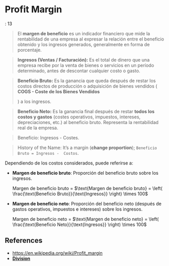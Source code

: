 # Profit Margin

: 13

> El **margen de beneficio** es un indicador financiero que mide la rentabilidad de una empresa al expresar la relación entre el beneficio obtenido y los ingresos generados, generalmente en forma de porcentaje.
> 

> **Ingresos (Ventas / Facturación):** Es el total de dinero que una empresa recibe por la venta de bienes o servicios en un período determinado, antes de descontar cualquier costo o gasto.
> 

> **Beneficio Bruto:** Es la ganancia que queda después de restar los costos directos de producción o adquisición de bienes vendidos ( **COGS - Coste de los Bienes Vendidos**
> 
> 
> ) a los ingresos.
> 

> **Beneficio Neto:** Es la ganancia final después de restar **todos los costos y gastos** (costes operativos, impuestos, intereses, depreciaciones, etc.) al beneficio bruto. Representa la rentabilidad real de la empresa.
> 

> Beneficio:  Ingresos - Costes.
> 

> History of the Name: It’s a margin (**change proportion**);  `Beneficio Bruto = Ingresos -  Costos`.
> 

Dependiendo de los costos considerados, puede referirse a:

- **Margen de beneficio bruto**: Proporción del beneficio bruto sobre los ingresos.
    
    Margen de beneficio bruto = $\text{Margen de beneficio bruto} = \left( \frac{\text{Beneficio Bruto}}{\text{Ingresos}} \right) \times 100$
    
- **Margen de beneficio neto**: Proporción del beneficio neto (después de gastos operativos, impuestos e intereses) sobre los ingresos.
    
    Margen de beneficio neto = $\text{Margen de beneficio neto} = \left( \frac{\text{Beneficio Neto}}{\text{Ingresos}} \right) \times 100$
    

## References

- https://en.wikipedia.org/wiki/Profit_margin
- [**Division**](https://www.notion.so/Division-1acc0f5171ec80009231fa9549db98c2?pvs=21)